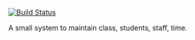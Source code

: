 [![Build Status](https://travis-ci.org/kuttiraja/attendance-management.svg?branch=master)](https://travis-ci.org/kuttiraja/attendance-management)

A small system to maintain class, students, staff, time.
 
